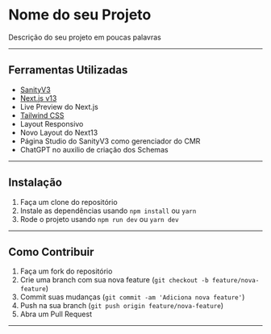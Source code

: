 # Nome do seu Projeto

Descrição do seu projeto em poucas palavras

---

## Ferramentas Utilizadas

- [SanityV3](https://www.sanity.io/)
- [Next.js v13](https://nextjs.org/)
- Live Preview do Next.js
- [Tailwind CSS](https://tailwindcss.com/)
- Layout Responsivo
- Novo Layout do Next13
- Página Studio do SanityV3 como gerenciador do CMR
- ChatGPT no auxilio de criação dos Schemas

---

## Instalação

1. Faça um clone do repositório
2. Instale as dependências usando `npm install` ou `yarn`
3. Rode o projeto usando `npm run dev` ou `yarn dev`

---

## Como Contribuir

1. Faça um fork do repositório
2. Crie uma branch com sua nova feature (`git checkout -b feature/nova-feature`)
3. Commit suas mudanças (`git commit -am 'Adiciona nova feature'`)
4. Push na sua branch (`git push origin feature/nova-feature`)
5. Abra um Pull Request

---
